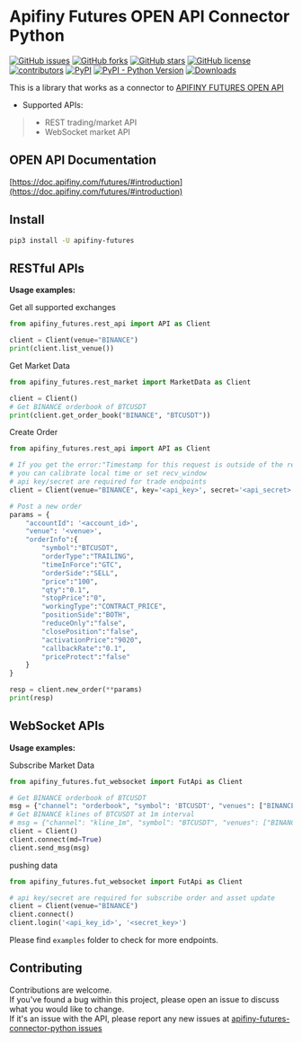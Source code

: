 # Apifiny Futures OPEN API Connector Python
[![GitHub issues](https://img.shields.io/github/issues/Apifiny-IO/apifiny-futures-connector-python)](https://github.com/Apifiny-IO/apifiny-futures-connector-python/issues)
[![GitHub forks](https://img.shields.io/github/forks/Apifiny-IO/apifiny-futures-connector-python)](https://github.com/Apifiny-IO/apifiny-futures-connector-python/network)
[![GitHub stars](https://img.shields.io/github/stars/Apifiny-IO/apifiny-futures-connector-python)](https://github.com/Apifiny-IO/apifiny-futures-connector-python/stargazers)
[![GitHub license](https://img.shields.io/github/license/Apifiny-IO/apifiny-futures-connector-python)](https://github.com/Apifiny-IO/apifiny-futures-connector-python/blob/main/LICENSE)
[![contributors](https://img.shields.io/github/contributors/Apifiny-IO/apifiny-futures-connector-python)](https://github.com/Apifiny-IO/apifiny-futures-connector-python/graphs/contributors)
[![PyPI](https://img.shields.io/pypi/v/apifiny-futures)](https://pypi.org/project/apifiny-futures/)
[![PyPI - Python Version](https://img.shields.io/pypi/pyversions/apifiny-futures)](https://pypi.org/project/apifiny-futures/)
[![Downloads](https://pepy.tech/badge/apifiny-futures)](https://pepy.tech/project/apifiny-futures)

This is a library that works as a connector to [APIFINY FUTURES OPEN API](https://github.com/Apifiny-IO/apifiny-futures-connector-python)

- Supported APIs:
>- REST trading/market API
>- WebSocket market API


## OPEN API Documentation

[https://doc.apifiny.com/futures/#introduction](https://doc.apifiny.com/futures/#introduction)


## Install
```bash
pip3 install -U apifiny-futures
```

## RESTful APIs
**Usage examples:**

Get all supported exchanges
```python
from apifiny_futures.rest_api import API as Client

client = Client(venue="BINANCE")
print(client.list_venue())
```
Get Market Data
```python
from apifiny_futures.rest_market import MarketData as Client

client = Client()
# Get BINANCE orderbook of BTCUSDT
print(client.get_order_book("BINANCE", "BTCUSDT"))
```
Create Order
```python
from apifiny_futures.rest_api import API as Client

# If you get the error:"Timestamp for this request is outside of the recvWindow", 
# you can calibrate local time or set recv_window
# api key/secret are required for trade endpoints
client = Client(venue="BINANCE", key='<api_key>', secret='<api_secret>', recv_window=10000)

# Post a new order
params = {
    "accountId": '<account_id>',
    "venue": '<venue>',
    "orderInfo":{
        "symbol":"BTCUSDT",
        "orderType":"TRAILING",
        "timeInForce":"GTC",
        "orderSide":"SELL",
        "price":"100",
        "qty":"0.1",
        "stopPrice":"0",
        "workingType":"CONTRACT_PRICE",
        "positionSide":"BOTH",
        "reduceOnly":"false",
        "closePosition":"false",
        "activationPrice":"9020",
        "callbackRate":"0.1",
        "priceProtect":"false"
    }
}

resp = client.new_order(**params)
print(resp)
```

## WebSocket APIs

**Usage examples:**

Subscribe Market Data
```python
from apifiny_futures.fut_websocket import FutApi as Client

# Get BINANCE orderbook of BTCUSDT
msg = {"channel": "orderbook", "symbol": 'BTCUSDT', "venues": ["BINANCE"], "action": "sub"}
# Get BINANCE klines of BTCUSDT at 1m interval
# msg = {"channel": "kline_1m", "symbol": "BTCUSDT", "venues": ["BINANCE"], "action": "sub"}
client = Client()
client.connect(md=True)
client.send_msg(msg)
```
pushing data
```python
from apifiny_futures.fut_websocket import FutApi as Client

# api key/secret are required for subscribe order and asset update
client = Client(venue="BINANCE")
client.connect()
client.login('<api_key_id>', '<secret_key>')
```

Please find `examples` folder to check for more endpoints.


## Contributing

Contributions are welcome.<br/>
If you've found a bug within this project, please open an issue to discuss what you would like to change.<br/>
If it's an issue with the API, please report any new issues at [apifiny-futures-connector-python issues](https://github.com/Apifiny-IO/apifiny-futures-connector-python/issues)